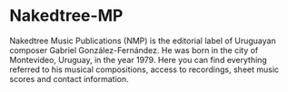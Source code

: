 # Nakedtree-MP
Nakedtree Music Publications (NMP) is the editorial label of Uruguayan composer Gabriel González-Fernández. He was born in the city of Montevideo, Uruguay, in the year 1979. Here you can find everything referred to his musical compositions, access to recordings, sheet music scores and contact information.
